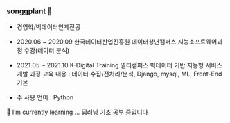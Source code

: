 ### songgplant 👋
- 경영학/빅데이터연계전공
- 2020.06 ~ 2020.09 한국데이터산업진흥원 데이터청년캠퍼스 지능소프트웨어과정 수강(데이터 분석)
- 2021.05 ~ 2021.10 K-Digital Training 멀티캠퍼스 빅데이터 기반 지능형 서비스 개발 과정
  교육 내용 : 데이터 수집/전처리/분석, Django, mysql, ML, Front-End기본

- 주 사용 언어 : Python

🌱 I’m currently learning ...
딥러닝 기초 공부 중입니다

<!--
**Songgplant/Songgplant** is a ✨ _special_ ✨ repository because its `README.md` (this file) appears on your GitHub profile.

Here are some ideas to get you started:

- 🔭 I’m currently working on ...
- 
- 👯 I’m looking to collaborate on ...
- 🤔 I’m looking for help with ...
- 💬 Ask me about ...
- 📫 How to reach me: ...
- 😄 Pronouns: ...
- ⚡ Fun fact: ...
-->
